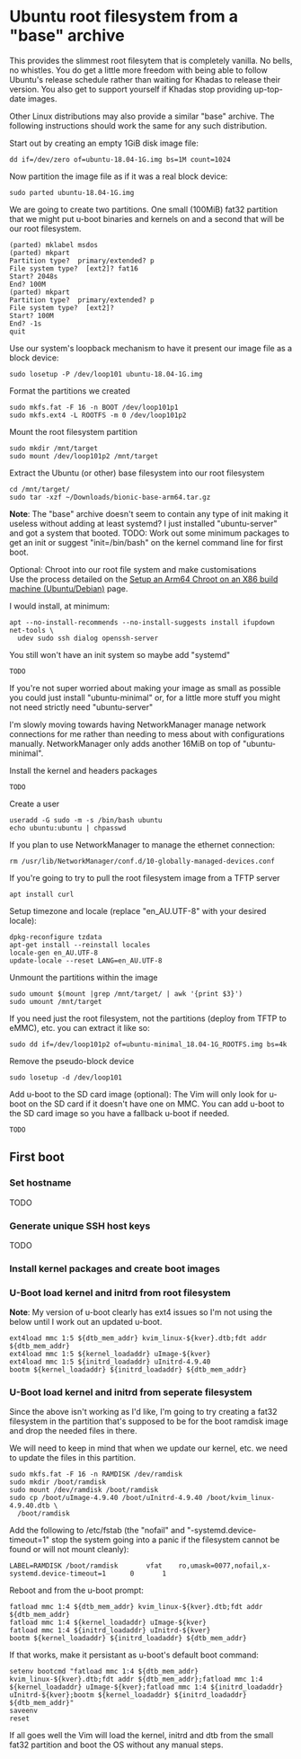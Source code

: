 # Ubuntu root filesystem from a "base" archive
This provides the slimmest root filesytem that is completely vanilla.  No bells,
no whistles.  You do get a little more freedom with being able to follow
Ubuntu's release schedule rather than waiting for Khadas to release their
version.  You also get to support yourself if Khadas stop providing up-top-date
images.

Other Linux distributions may also provide a similar "base" archive.  The
following instructions should work the same for any such distribution.

Start out by creating an empty 1GiB disk image file:
```
dd if=/dev/zero of=ubuntu-18.04-1G.img bs=1M count=1024
```

Now partition the image file as if it was a real block device:
```
sudo parted ubuntu-18.04-1G.img
```
We are going to create two partitions.  One small (100MiB) fat32 partition that
we might put u-boot binaries and kernels on and a second that will be our root
filesystem.
```
(parted) mklabel msdos
(parted) mkpart
Partition type?  primary/extended? p                                      
File system type?  [ext2]? fat16                                          
Start? 2048s                                                              
End? 100M
(parted) mkpart                                                           
Partition type?  primary/extended? p                                      
File system type?  [ext2]?                                                
Start? 100M                                                               
End? -1s
quit
```

Use our system's loopback mechanism to have it present our image file as a block
device:
```
sudo losetup -P /dev/loop101 ubuntu-18.04-1G.img
```

Format the partitions we created
```
sudo mkfs.fat -F 16 -n BOOT /dev/loop101p1
sudo mkfs.ext4 -L ROOTFS -m 0 /dev/loop101p2
```

Mount the root filesystem partition
```
sudo mkdir /mnt/target
sudo mount /dev/loop101p2 /mnt/target
```

Extract the Ubuntu (or other) base filesystem into our root filesystem
```
cd /mnt/target/
sudo tar -xzf ~/Downloads/bionic-base-arm64.tar.gz
```

**Note**: The "base" archive doesn't seem to contain any type of init making it
useless without adding at least systemd?  I just installed "ubuntu-server" and
got a system that booted.  TODO: Work out some minimum packages to get an init
or suggest "init=/bin/bash" on the kernel command line for first boot.

Optional: Chroot into our root file system and make customisations<br/>
Use the process detailed on the [Setup an Arm64 Chroot on an X86 build machine (Ubuntu/Debian)](SetupArm64ChrootOnX86_64.md)
page.

I would install, at minimum:
```
apt --no-install-recommends --no-install-suggests install ifupdown net-tools \
  udev sudo ssh dialog openssh-server
```

You still won't have an init system so maybe add "systemd"
```
TODO
```

If you're not super worried about making your image as small as possible you
could just install "ubuntu-minimal" or, for a little more stuff you might not
need strictly need "ubuntu-server"

I'm slowly moving towards having NetworkManager manage network connections for
me rather than needing to mess about with configurations manually.
NetworkManager only adds another 16MiB on top of "ubuntu-minimal".

Install the kernel and headers packages
```
TODO
```

Create a user
```
useradd -G sudo -m -s /bin/bash ubuntu
echo ubuntu:ubuntu | chpasswd
```

If you plan to use NetworkManager to manage the ethernet connection:
```
rm /usr/lib/NetworkManager/conf.d/10-globally-managed-devices.conf
```

If you're going to try to pull the root filesystem image from a TFTP server
```
apt install curl
```

Setup timezone and locale (replace "en_AU.UTF-8" with your desired locale):
```
dpkg-reconfigure tzdata
apt-get install --reinstall locales
locale-gen en_AU.UTF-8
update-locale --reset LANG=en_AU.UTF-8
```

Unmount the partitions within the image
```
sudo umount $(mount |grep /mnt/target/ | awk '{print $3}')
sudo umount /mnt/target
```

If you need just the root filesystem, not the partitions (deploy from TFTP to
eMMC), etc. you can extract it like so:
```
sudo dd if=/dev/loop101p2 of=ubuntu-minimal_18.04-1G_ROOTFS.img bs=4k
```

Remove the pseudo-block device
```
sudo losetup -d /dev/loop101
```

Add u-boot to the SD card image (optional):
The Vim will only look for u-boot on the SD card if it doesn't have one on MMC.
You can add u-boot to the SD card image so you have a fallback u-boot if needed.
```
TODO
```

## First boot
### Set hostname
TODO

### Generate unique SSH host keys
TODO

### Install kernel packages and create boot images

### U-Boot load kernel and initrd from root filesystem
**Note**: My version of u-boot clearly has ext4 issues so I'm not using the
below until I work out an updated u-boot.
```
ext4load mmc 1:5 ${dtb_mem_addr} kvim_linux-${kver}.dtb;fdt addr ${dtb_mem_addr}
ext4load mmc 1:5 ${kernel_loadaddr} uImage-${kver}
ext4load mmc 1:5 ${initrd_loadaddr} uInitrd-4.9.40
bootm ${kernel_loadaddr} ${initrd_loadaddr} ${dtb_mem_addr}
```

### U-Boot load kernel and initrd from seperate filesystem
Since the above isn't working as I'd like, I'm going to try creating a fat32
filesystem in the partition that's supposed to be for the boot ramdisk image and
drop the needed files in there.

We will need to keep in mind that when we update our kernel, etc. we need to
update the files in this partition.
```
sudo mkfs.fat -F 16 -n RAMDISK /dev/ramdisk
sudo mkdir /boot/ramdisk
sudo mount /dev/ramdisk /boot/ramdisk
sudo cp /boot/uImage-4.9.40 /boot/uInitrd-4.9.40 /boot/kvim_linux-4.9.40.dtb \
  /boot/ramdisk
```
Add the following to /etc/fstab (the "nofail" and "-systemd.device-timeout=1"
stop the system going into a panic if the filesystem cannot be found or will not
mount cleanly):
```
LABEL=RAMDISK /boot/ramdisk       vfat    ro,umask=0077,nofail,x-systemd.device-timeout=1      0       1
```

Reboot and from the u-boot prompt:
```
fatload mmc 1:4 ${dtb_mem_addr} kvim_linux-${kver}.dtb;fdt addr ${dtb_mem_addr}
fatload mmc 1:4 ${kernel_loadaddr} uImage-${kver}
fatload mmc 1:4 ${initrd_loadaddr} uInitrd-${kver}
bootm ${kernel_loadaddr} ${initrd_loadaddr} ${dtb_mem_addr}
```

If that works, make it persistant as u-boot's default boot command:
```
setenv bootcmd "fatload mmc 1:4 ${dtb_mem_addr} kvim_linux-${kver}.dtb;fdt addr ${dtb_mem_addr};fatload mmc 1:4 ${kernel_loadaddr} uImage-${kver};fatload mmc 1:4 ${initrd_loadaddr} uInitrd-${kver};bootm ${kernel_loadaddr} ${initrd_loadaddr} ${dtb_mem_addr}"
saveenv
reset
```

If all goes well the Vim will load the kernel, initrd and dtb from the small
fat32 partition and boot the OS without any manual steps.

